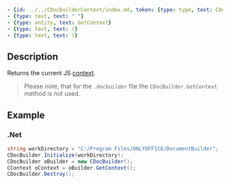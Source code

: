 ```yml signature
- {id: ../../CDocBuilderContext/index.md, token: {type: type, text: CDocBuilderContext^}}
- {type: text, text: " "}
- {type: entity, text: GetContext}
- {type: text, text: (}
- {type: text, text: )}
```

## Description

Returns the current JS [context](../../CDocBuilderContext/index.md).

> Please note, that for the `.docbuilder` file the `CDocBuilder.GetContext` method is not used.

## Example

### .Net

``` cs
string workDirectory = "C:/Program Files/ONLYOFFICE/DocumentBuilder";
CDocBuilder.Initialize(workDirectory);
CDocBuilder oBuilder = new CDocBuilder();
CContext oContext = oBuilder.GetContext();
CDocBuilder.Destroy();
```
